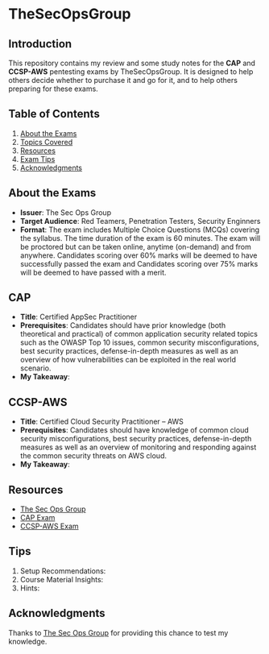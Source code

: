 # TheSecOpsGroup

## Introduction
This repository contains my review and some study notes for the **CAP** and **CCSP-AWS** pentesting exams by TheSecOpsGroup. It is designed to help others decide whether to purchase it and go for it, and to help others preparing for these exams.

## Table of Contents
1. [About the Exams](#about-the-exams)
2. [Topics Covered](#topics-covered)
3. [Resources](#resources)
4. [Exam Tips](#tips)
5. [Acknowledgments](#acknowledgments)

## About the Exams
- **Issuer**: The Sec Ops Group
- **Target Audience**: Red Teamers, Penetration Testers, Security Enginners
- **Format**: The exam includes Multiple Choice Questions (MCQs) covering the syllabus. The time duration of the exam is 60 minutes. The exam will be proctored but can be taken online, anytime (on-demand) and from anywhere. Candidates scoring over 60% marks will be deemed to have successfully passed the exam and Candidates scoring over 75% marks will be deemed to have passed with a merit.

## CAP
- **Title**: Certified AppSec Practitioner
- **Prerequisites**: Candidates should have prior knowledge (both theoretical and practical) of common application security related topics such as the OWASP Top 10 issues, common security misconfigurations, best security practices, defense-in-depth measures as well as an overview of how vulnerabilities can be exploited in the real world scenario.
- **My Takeaway**:

## CCSP-AWS
- **Title**: Certified Cloud Security Practitioner – AWS
- **Prerequisites**: Candidates should have knowledge of common cloud security misconfigurations, best security practices, defense-in-depth measures as well as an overview of monitoring and responding against the common security threats on AWS cloud.
- **My Takeaway**:

## Resources
- [The Sec Ops Group](https://secops.group/)
- [CAP Exam](https://secops.group/product/certified-application-security-practitioner/)
- [CCSP-AWS Exam](https://secops.group/product/certified-cloud-security-practitioner-aws-ccsp-aws/)

## Tips
1. Setup Recommendations:
2. Course Material Insights: 
3. Hints:

## Acknowledgments
Thanks to [The Sec Ops Group](https://secops.group/) for providing this chance to test my knowledge.
